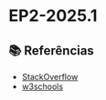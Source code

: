 # EP2-2025.1
## 📚 Referências

- [StackOverflow]([https://stackoverflow.com/questions)
- [w3schools]([https://www.w3schools.com)
